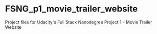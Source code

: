 # FSNG_p1_movie_trailer_website
Project files for Udacity's Full Stack Nanodegree Project 1 - Movie Trailer Website
